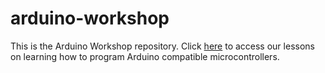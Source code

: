 # arduino-workshop
This is the Arduino Workshop repository. Click [here](https://github.com/ieee-uh-makers/arduino-workshop/wiki) to access our lessons on learning how to program Arduino compatible microcontrollers.
